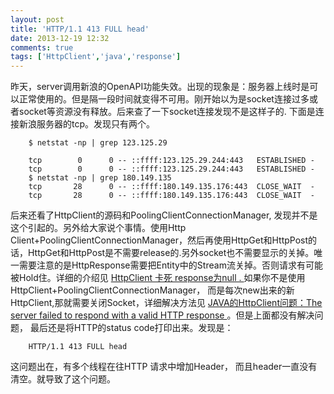 ```yaml
---
layout: post
title: 'HTTP/1.1 413 FULL head'
date: 2013-12-19 12:32
comments: true
tags: ['HttpClient','java','response']
---
```


昨天，server调用新浪的OpenAPI功能失效。出现的现象是：服务器上线时是可以正常使用的。但是隔一段时间就变得不可用。刚开始以为是socket连接过多或者socket等资源没有释放。后来查了一下socket连接发现不是这样子的. 下面是连接新浪服务器的tcp。发现只有两个。  

```
    $ netstat -np | grep 123.125.29
    
    tcp        0      0 -- ::ffff:123.125.29.244:443   ESTABLISHED -                   
    tcp        0      0 -- ::ffff:123.125.29.244:443   ESTABLISHED -                   
    $ netstat -np | grep 180.149.135
    tcp       28      0 -- ::ffff:180.149.135.176:443  CLOSE_WAIT  -                   
    tcp       28      0 -- ::ffff:180.149.135.176:443  CLOSE_WAIT  -     
```

后来还看了HttpClient的源码和PoolingClientConnectionManager, 发现并不是这个引起的。另外给大家说个事情。使用Http Client+PoolingClientConnectionManager，然后再使用HttpGet和HttpPost的话，HttpGet和HttpPost是不需要release的.另外socket也不需要显示的关掉。唯一需要注意的是HttpResponse需要把Entity中的Stream流关掉。否则请求有可能被Hold住。详细的介绍见 [ HttpClient 卡死 response为null .  ](http://blog.csdn.net/cctt_1/article/details/8166067) 如果你不是使用HttpClient+PoolingClientConnectionManager， 而是每次new出来的新HttpClient,那就需要关闭Socket，详细解决方法见 [ JAVA的HttpClient问题：The server failed to respond with a valid HTTP response ](http://blog.csdn.net/cctt_1/article/details/9021543) 。但是上面都没有解决问题， 最后还是将HTTP的status code打印出来。发现是：

```
    HTTP/1.1 413 FULL head
```

这问题出在，有多个线程在往HTTP 请求中增加Header， 而且header一直没有清空。就导致了这个问题。  

